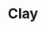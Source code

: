 ---
templateKey: blog-post
featuredpost: false
featuredimage: /assets/Clay.png
title: Clay
description: Resources
testfield: 660
---
